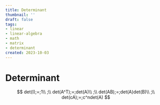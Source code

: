 ```yaml
---
title: Determinant
thumbnail: ''
draft: false
tags:
- linear
- linear-algebra
- math
- matrix
- determinant
created: 2023-10-03
---
```


# Determinant

$$
det(I);=;1\\ ;\\ det(A^T);=;det(A)\\ ;\\ det(AB);=;det(A)det(B)\\ ;\\ det(cA);=;c^ndet(A)
$$
